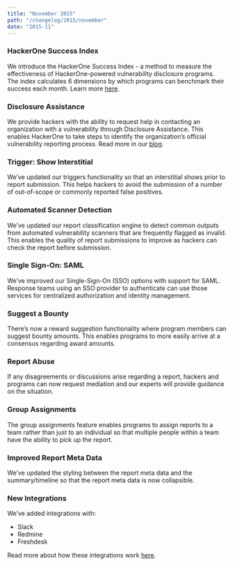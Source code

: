 ```yaml
---
title: "November 2015"
path: "/changelog/2015/november"
date: "2015-11"
---
```


### HackerOne Success Index
We introduce the HackerOne Success Index - a method to measure the effectiveness of HackerOne-powered vulnerability disclosure programs. The index calculates 6 dimensions by which programs can benchmark their success each month. Learn more [here](https://hackerone.com/blog/success-in-vulnerability-disclosure).

### Disclosure Assistance
We provide hackers with the ability to request help in contacting an organization with a vulnerability through Disclosure Assistance. This enables HackerOne to take steps to identify the organization’s official vulnerability reporting process. Read more in our [blog](https://hackerone.com/blog/vulnerability-disclosure-assistance).

### Trigger: Show Interstitial
We’ve updated our triggers functionality so that an interstitial shows prior to report submission. This helps hackers to avoid the submission of a number of out-of-scope or commonly reported false positives.

### Automated Scanner Detection
We’ve updated our report classification engine to detect common outputs from automated vulnerability scanners that are frequently flagged as invalid. This enables the quality of report submissions to improve as hackers can check the report before submission.

### Single Sign-On: SAML
We’ve improved our Single-Sign-On (SSO) options with support for SAML. Response teams using an SSO provider to authenticate can use those services for centralized authorization and identity management.

### Suggest a Bounty
There’s now a reward suggestion functionality where program members can suggest bounty amounts. This enables programs to more easily arrive at a consensus regarding award amounts.

### Report Abuse
If any disagreements or discussions arise regarding a report, hackers and programs can now request mediation and our experts will provide guidance on the situation.

### Group Assignments
The group assignments feature enables programs to assign reports to a team rather than just to an individual so that multiple people within a team have the ability to pick up the report.

### Improved Report Meta Data
We’ve updated the styling between the report meta data and the summary/timeline so that the report meta data is now collapsible.   

### New Integrations
We’ve added integrations with:
* Slack
* Redmine
* Freshdesk

Read more about how these integrations work [here](https://docs.hackerone.com/programs/supported-integrations.html).
